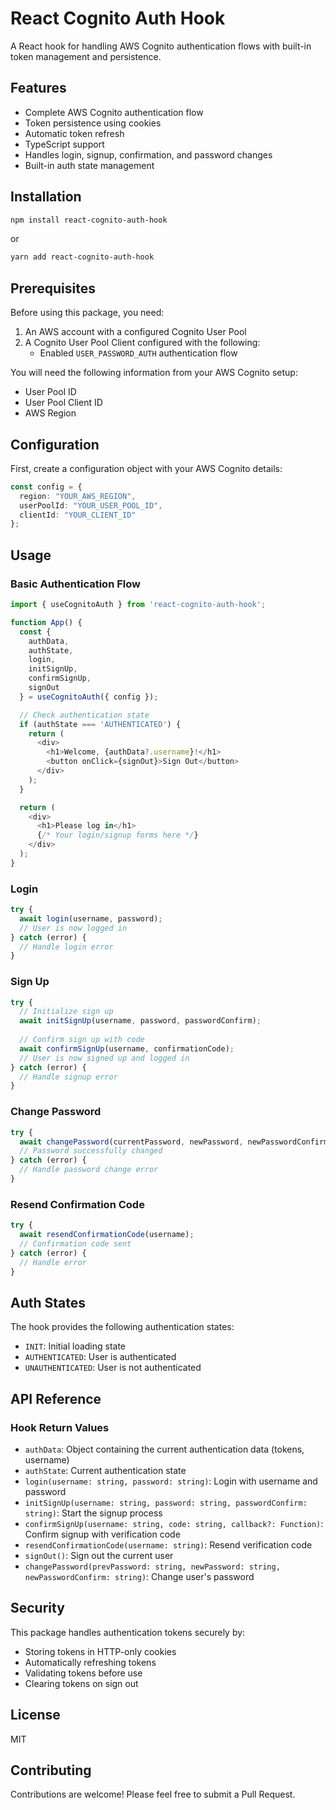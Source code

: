 # React Cognito Auth Hook

A React hook for handling AWS Cognito authentication flows with built-in token management and persistence.

## Features

- Complete AWS Cognito authentication flow
- Token persistence using cookies
- Automatic token refresh
- TypeScript support
- Handles login, signup, confirmation, and password changes
- Built-in auth state management

## Installation

```bash
npm install react-cognito-auth-hook
```

or

```bash
yarn add react-cognito-auth-hook
```

## Prerequisites

Before using this package, you need:

1. An AWS account with a configured Cognito User Pool
2. A Cognito User Pool Client configured with the following:
   - Enabled `USER_PASSWORD_AUTH` authentication flow

You will need the following information from your AWS Cognito setup:
- User Pool ID
- User Pool Client ID
- AWS Region

## Configuration

First, create a configuration object with your AWS Cognito details:

```typescript
const config = {
  region: "YOUR_AWS_REGION",
  userPoolId: "YOUR_USER_POOL_ID",
  clientId: "YOUR_CLIENT_ID"
};
```

## Usage

### Basic Authentication Flow

```typescript
import { useCognitoAuth } from 'react-cognito-auth-hook';

function App() {
  const { 
    authData, 
    authState, 
    login, 
    initSignUp, 
    confirmSignUp,
    signOut 
  } = useCognitoAuth({ config });

  // Check authentication state
  if (authState === 'AUTHENTICATED') {
    return (
      <div>
        <h1>Welcome, {authData?.username}!</h1>
        <button onClick={signOut}>Sign Out</button>
      </div>
    );
  }

  return (
    <div>
      <h1>Please log in</h1>
      {/* Your login/signup forms here */}
    </div>
  );
}
```

### Login

```typescript
try {
  await login(username, password);
  // User is now logged in
} catch (error) {
  // Handle login error
}
```

### Sign Up

```typescript
try {
  // Initialize sign up
  await initSignUp(username, password, passwordConfirm);
  
  // Confirm sign up with code
  await confirmSignUp(username, confirmationCode);
  // User is now signed up and logged in
} catch (error) {
  // Handle signup error
}
```

### Change Password

```typescript
try {
  await changePassword(currentPassword, newPassword, newPasswordConfirm);
  // Password successfully changed
} catch (error) {
  // Handle password change error
}
```

### Resend Confirmation Code

```typescript
try {
  await resendConfirmationCode(username);
  // Confirmation code sent
} catch (error) {
  // Handle error
}
```

## Auth States

The hook provides the following authentication states:

- `INIT`: Initial loading state
- `AUTHENTICATED`: User is authenticated
- `UNAUTHENTICATED`: User is not authenticated

## API Reference

### Hook Return Values

- `authData`: Object containing the current authentication data (tokens, username)
- `authState`: Current authentication state
- `login(username: string, password: string)`: Login with username and password
- `initSignUp(username: string, password: string, passwordConfirm: string)`: Start the signup process
- `confirmSignUp(username: string, code: string, callback?: Function)`: Confirm signup with verification code
- `resendConfirmationCode(username: string)`: Resend verification code
- `signOut()`: Sign out the current user
- `changePassword(prevPassword: string, newPassword: string, newPasswordConfirm: string)`: Change user's password

## Security

This package handles authentication tokens securely by:
- Storing tokens in HTTP-only cookies
- Automatically refreshing tokens
- Validating tokens before use
- Clearing tokens on sign out

## License

MIT

## Contributing

Contributions are welcome! Please feel free to submit a Pull Request.
